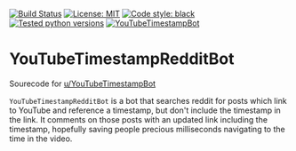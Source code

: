 [![Build Status](https://github.com/ConorSheehan1/YouTubeTimestampRedditBot/workflows/ci/badge.svg)](https://github.com/ConorSheehan1/YouTubeTimestampRedditBot/actions/)
[![License: MIT](https://img.shields.io/badge/License-MIT-yellow.svg)](https://opensource.org/licenses/MIT)
[![Code style: black](https://img.shields.io/badge/code%20style-black-000000.svg)](https://github.com/psf/black)
[![Tested python versions](https://img.shields.io/badge/dynamic/yaml?url=https://raw.githubusercontent.com/ConorSheehan1/YouTubeTimestampRedditBot/main/.github/workflows/ci.yml&label=Tested%20python%20versions&query=$.jobs.build.strategy.matrix.python)](https://github.com/ConorSheehan1/YouTubeTimestampRedditBot/blob/main/.github/workflows/ci.yml#L25)
[![YouTubeTimestampBot](https://img.shields.io/endpoint?url=https://botranks.com/api/getbadge/YouTubeTimestampBot&label=YouTubeTimestampBot%20rank)](https://botranks.com/?bot=YouTubeTimestampBot)

# YouTubeTimestampRedditBot
Sourecode for [u/YouTubeTimestampBot](https://www.reddit.com/user/YouTubeTimestampBot)

`YouTubeTimestampRedditBot` is a bot that searches reddit for posts which link to YouTube and reference a timestamp, but don't include the timestamp in the link. It comments on those posts with an updated link including the timestamp, hopefully saving people precious milliseconds navigating to the time in the video.
